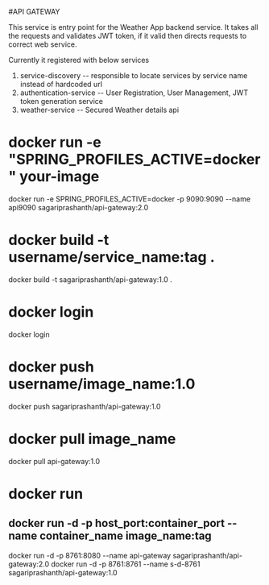 #API GATEWAY

This service is entry point for the Weather App backend service.
It takes all the requests and validates JWT token, if it valid then directs requests to correct web service.

Currently it registered with below services
1. service-discovery  -- responsible to locate services by service name instead of hardcoded url
2. authentication-service -- User Registration, User Management, JWT token generation service
3. weather-service -- Secured  Weather details api

# docker run -e "SPRING_PROFILES_ACTIVE=docker" your-image
docker run  -e SPRING_PROFILES_ACTIVE=docker  -p 9090:9090 --name api9090 sagariprashanth/api-gateway:2.0
 
# docker build -t username/service_name:tag .
docker build -t sagariprashanth/api-gateway:1.0 .
# docker login 
docker login
# docker push username/image_name:1.0
docker push sagariprashanth/api-gateway:1.0

# docker pull image_name
docker pull api-gateway:1.0

# docker run 
## docker run -d -p host_port:container_port --name container_name image_name:tag
docker run -d -p 8761:8080 --name api-gateway sagariprashanth/api-gateway:2.0
docker run -d -p 8761:8761 --name s-d-8761 sagariprashanth/api-gateway:1.0